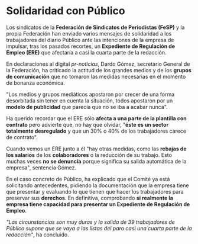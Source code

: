 # Solidaridad con Público

Los sindicatos de la **Federación de Sindicatos de Periodistas (FeSP)** y la propia Federación han enviado varios mensajes de solidaridad a los trabajadores del diario Público ante las intenciones de la empresa de impulsar, tras los pasados recortes, un **Expediente de Regulación de Empleo (ERE)** que afectaría a casi la cuarta parte de la redacción.

En declaraciones al digital *pr-noticias*, Dardo Gómez, secretario General de la Federación, ha criticado la actitud de los grandes medios y de los **grupos de comunicación** que no tomaron las medidas necesarias en el momento de bonanza económica.

"Los medios y grupos mediáticos apostaron por crecer de una forma desorbitada sin tener en cuenta la situación, todos apostaron por un **modelo de publicidad** que parecía que no se iba a acabar nunca".

Ha querido recordar que el ERE sólo **afecta a una parte de la plantilla con contrato** pero advierte que, no hay que olvidar, "**éste es un sector totalmente desregulado** y que un 30% o 40% de los trabajadores carece de contrato".

Cuando vemos un ERE junto a él "hay otras medidas, como las **rebajas de los salarios** de los **colaboradores** o la reducción de su trabajo. Esto muchas veces **no se denuncia** porque significa su salida automática de la empresa", sentencia Gómez.

En el caso concreto de Público, ha explicado que el Comité ya está solicitando antecedentes, pidiendo la documentación que la empresa tiene que presentar y evaluando lo que tienen que hacer los trabajadores para preservar sus **derechos**. En definitiva, comprobando **si realmente la empresa tiene capacidad para presentar un Expediente de Regulación de Empleo**.

*"Las circunstancias son muy duras y la salida de 39 trabajadores de Público supone que se vaya a las listas del paro casi una cuarta parte de la redacción"*, ha concluido.
